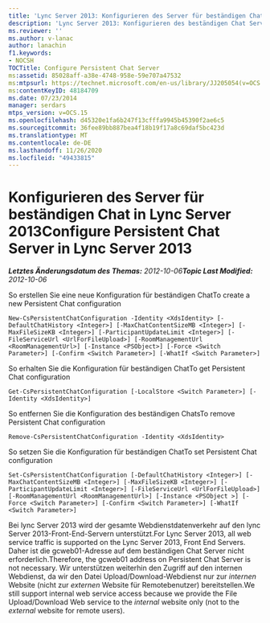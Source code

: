 ```yaml
---
title: 'Lync Server 2013: Konfigurieren des Server für beständigen Chat'
description: 'Lync Server 2013: Konfigurieren des beständigen Chat Servers'
ms.reviewer: ''
ms.author: v-lanac
author: lanachin
f1.keywords:
- NOCSH
TOCTitle: Configure Persistent Chat Server
ms:assetid: 85028aff-a38e-4748-958e-59e707a47532
ms:mtpsurl: https://technet.microsoft.com/en-us/library/JJ205054(v=OCS.15)
ms:contentKeyID: 48184709
ms.date: 07/23/2014
manager: serdars
mtps_version: v=OCS.15
ms.openlocfilehash: d45320e1fa6b247f13cfffa9945b45390f2ae6c5
ms.sourcegitcommit: 36fee89bb887bea4f18b19f17a8c69daf5bc423d
ms.translationtype: MT
ms.contentlocale: de-DE
ms.lasthandoff: 11/26/2020
ms.locfileid: "49433815"
---
```

# <a name="configure-persistent-chat-server-in-lync-server-2013"></a><span data-ttu-id="d9824-103">Konfigurieren des Server für beständigen Chat in Lync Server 2013</span><span class="sxs-lookup"><span data-stu-id="d9824-103">Configure Persistent Chat Server in Lync Server 2013</span></span>

<div data-xmlns="http://www.w3.org/1999/xhtml">

<div class="topic" data-xmlns="http://www.w3.org/1999/xhtml" data-msxsl="urn:schemas-microsoft-com:xslt" data-cs="https://msdn.microsoft.com/">

<div data-asp="https://msdn2.microsoft.com/asp">



</div>

<div id="mainSection">

<div id="mainBody"><span data-ttu-id="d9824-104">

<span> </span></span><span class="sxs-lookup"><span data-stu-id="d9824-104">

<span> </span></span></span>

<span data-ttu-id="d9824-105">_**Letztes Änderungsdatum des Themas:** 2012-10-06_</span><span class="sxs-lookup"><span data-stu-id="d9824-105">_**Topic Last Modified:** 2012-10-06_</span></span>

<span data-ttu-id="d9824-106">So erstellen Sie eine neue Konfiguration für beständigen Chat</span><span class="sxs-lookup"><span data-stu-id="d9824-106">To create a new Persistent Chat configuration</span></span>

    New-CsPersistentChatConfiguration -Identity <XdsIdentity> [-DefaultChatHistory <Integer>] [-MaxChatContentSizeMB <Integer>] [-MaxFileSizeKB <Integer>] [-ParticipantUpdateLimit <Integer>] [-FileServiceUrl <UrlForFileUpload>] [-RoomManagementUrl <RoomManagementUrl>] [-Instance <PSObject>] [-Force <Switch Parameter>] [-Confirm <Switch Parameter>] [-WhatIf <Switch Parameter>]

<span data-ttu-id="d9824-107">So erhalten Sie die Konfiguration für beständigen Chat</span><span class="sxs-lookup"><span data-stu-id="d9824-107">To get Persistent Chat configuration</span></span>

    Get-CsPersistentChatConfiguration [-LocalStore <Switch Parameter>] [-Identity <XdsIdentity>]

<span data-ttu-id="d9824-108">So entfernen Sie die Konfiguration des beständigen Chats</span><span class="sxs-lookup"><span data-stu-id="d9824-108">To remove Persistent Chat configuration</span></span>

    Remove-CsPersistentChatConfiguration -Identity <XdsIdentity>

<span data-ttu-id="d9824-109">So setzen Sie die Konfiguration für beständigen Chat</span><span class="sxs-lookup"><span data-stu-id="d9824-109">To set Persistent Chat configuration</span></span>

    Set-CsPersistentChatConfiguration [-DefaultChatHistory <Integer>] [-MaxChatContentSizeMB <Integer>] [-MaxFileSizeKB <Integer>] [-ParticipantUpdateLimit <Integer>] [-FileServiceUrl <UrlForFileUpload>] [-RoomManagementUrl <RoomManagementUrl>] [-Instance <PSObject >] [-Force <Switch Parameter>] [-Confirm <Switch Parameter>] [-WhatIf <Switch Parameter>]

<span data-ttu-id="d9824-110">Bei lync Server 2013 wird der gesamte Webdienstdatenverkehr auf den lync Server 2013-Front-End-Servern unterstützt.</span><span class="sxs-lookup"><span data-stu-id="d9824-110">For Lync Server 2013, all web service traffic is supported on the Lync Server 2013, Front End Servers.</span></span> <span data-ttu-id="d9824-111">Daher ist die gcweb01-Adresse auf dem beständigen Chat Server nicht erforderlich.</span><span class="sxs-lookup"><span data-stu-id="d9824-111">Therefore, the gcweb01 address on Persistent Chat Server is not necessary.</span></span> <span data-ttu-id="d9824-112">Wir unterstützen weiterhin den Zugriff auf den internen Webdienst, da wir den Datei Upload/Download-Webdienst nur zur *internen* Website (nicht zur *externen* Website für Remotebenutzer) bereitstellen.</span><span class="sxs-lookup"><span data-stu-id="d9824-112">We still support internal web service access because we provide the File Upload/Download Web service to the *internal* website only (not to the *external* website for remote users).</span></span>

<span data-ttu-id="d9824-113"></div>

<span> </span>

</div>

</div>

</span><span class="sxs-lookup"><span data-stu-id="d9824-113"></div>

<span> </span>

</div>

</div>

</span></span></div>

